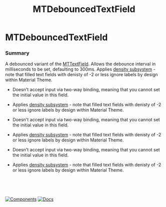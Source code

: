 ﻿---
uid: C.MTDebouncedTextField
title: MTDebouncedTextField
---
# MTDebouncedTextField

### Summary

A debounced variant of the [MTTextField](xref:C.MTTextField). Allows the debounce interval in milliseconds to be set, defaulting to 300ms. Applies [density subsystem](xref:A.Density) - note that filled text fields with denisty of -2 or less ignore labels by design within Material Theme.

- Doesn't accept input via two-way binding, meaning that you cannot set the initial value in this field.
- Applies [density subsystem](xref:A.Density) - note that filled text fields with denisty of -2 or less ignore labels by design within Material Theme.

- Doesn't accept input via two-way binding, meaning that you cannot set the initial value in this field.
- Applies [density subsystem](xref:A.Density) - note that filled text fields with denisty of -2 or less ignore labels by design within Material Theme.

- Doesn't accept input via two-way binding, meaning that you cannot set the initial value in this field.
- Applies [density subsystem](xref:A.Density) - note that filled text fields with denisty of -2 or less ignore labels by design within Material Theme.

&nbsp;

&nbsp;

[![Components](https://img.shields.io/static/v1?label=Components&message=Plus&color=red)](xref:A.PlusComponents)
[![Docs](https://img.shields.io/static/v1?label=API%20Documentation&message=MTDebouncedTextField&color=brightgreen)](xref:BlazorMdc.MTDebouncedTextField)
